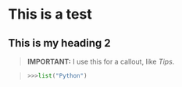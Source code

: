 # This is a test

## This is my heading 2

>**IMPORTANT:** I use this for a callout, like *Tips*.

>```py
>>>>list("Python")
>```
